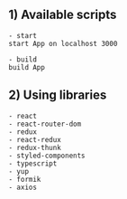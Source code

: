 ## 1) Available scripts 
    - start
    start App on localhost 3000
    
    - build 
    build App

## 2) Using libraries
    - react
    - react-router-dom
    - redux
    - react-redux
    - redux-thunk
    - styled-components
    - typescript
    - yup
    - formik
    - axios